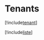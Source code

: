 # Tenants

[!include[tenant](tenants.tenant.autogen.md)]

[!include[liste](tenants.liste.autogen.md)]
























































































































